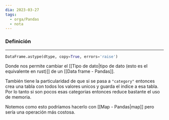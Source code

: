 ```yaml
---
dia: 2023-03-27
tags:
  - orga/Pandas
  - nota
---
```

### Definición
---
``` python
DataFrame.astype(dtype, copy=True, errors='raise')
```

Donde nos permite cambiar el [[Tipo de dato|tipo de dato (esto es el equivalente en rust)]]  de un [[Data frame - Pandas]].

También tiene la particularidad de que si se pasa a `"category"` entonces crea una tabla con todos los valores unicos y guarda el indice a esa tabla. Por lo tanto si son pocos esas categorias entonces reduce bastante el uso de memoria.

Notemos como esto podríamos hacerlo con [[Map - Pandas|map]] pero sería una operación más costosa.